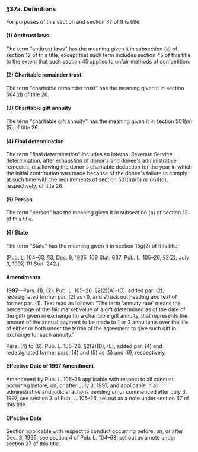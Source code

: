 ### §37a. Definitions ###

For purposes of this section and section 37 of this title:

#### (1) Antitrust laws ####

The term "antitrust laws" has the meaning given it in subsection (a) of section 12 of this title, except that such term includes section 45 of this title to the extent that such section 45 applies to unfair methods of competition.

#### (2) Charitable remainder trust ####

The term "charitable remainder trust" has the meaning given it in section 664(d) of title 26.

#### (3) Charitable gift annuity ####

The term "charitable gift annuity" has the meaning given it in section 501(m)(5) of title 26.

#### (4) Final determination ####

The term "final determination" includes an Internal Revenue Service determination, after exhaustion of donor's and donee's administrative remedies, disallowing the donor's charitable deduction for the year in which the initial contribution was made because of the donee's failure to comply at such time with the requirements of section 501(m)(5) or 664(d), respectively, of title 26.

#### (5) Person ####

The term "person" has the meaning given it in subsection (a) of section 12 of this title.

#### (6) State ####

The term "State" has the meaning given it in section 15g(2) of this title.

(Pub. L. 104–63, §3, Dec. 8, 1995, 109 Stat. 687; Pub. L. 105–26, §2(2), July 3, 1997, 111 Stat. 242.)

#### Amendments ####

**1997**—Pars. (1), (2). Pub. L. 105–26, §2(2)(A)–(C), added par. (2), redesignated former par. (2) as (1), and struck out heading and text of former par. (1). Text read as follows: "The term 'annuity rate' means the percentage of the fair market value of a gift (determined as of the date of the gift) given in exchange for a charitable gift annuity, that represents the amount of the annual payment to be made to 1 or 2 annuitants over the life of either or both under the terms of the agreement to give such gift in exchange for such annuity."

Pars. (4) to (6). Pub. L. 105–26, §2(2)(D), (E), added par. (4) and redesignated former pars. (4) and (5) as (5) and (6), respectively.

#### Effective Date of 1997 Amendment ####

Amendment by Pub. L. 105–26 applicable with respect to all conduct occurring before, on, or after July 3, 1997, and applicable in all administrative and judicial actions pending on or commenced after July 3, 1997, see section 3 of Pub. L. 105–26, set out as a note under section 37 of this title.

#### Effective Date ####

Section applicable with respect to conduct occurring before, on, or after Dec. 8, 1995, see section 4 of Pub. L. 104–63, set out as a note under section 37 of this title.